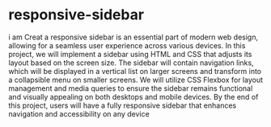 # responsive-sidebar
 i am Creat a responsive sidebar is an essential part of modern web design, allowing for a seamless user experience across various devices. In this project, we will implement a sidebar using HTML and CSS that adjusts its layout based on the screen size. The sidebar will contain navigation links, which will be displayed in a vertical list on larger screens and transform into a collapsible menu on smaller screens. We will utilize CSS Flexbox for layout management and media queries to ensure the sidebar remains functional and visually appealing on both desktops and mobile devices. By the end of this project, users will have a fully responsive sidebar that enhances navigation and accessibility on any device
